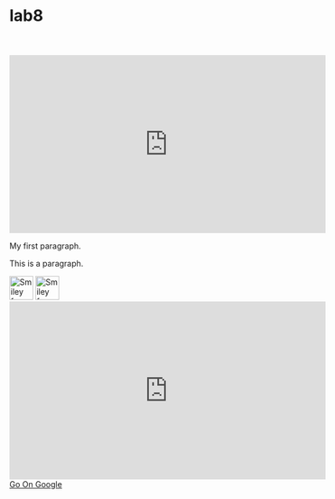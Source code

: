 # lab8 

<!DOCTYPE html>
<html>
<body>
<br> </br>
<iframe width="560" height="315" src="https://www.youtube.com/embed/YuOBzWF0Aws" frameborder="0" allowfullscreen></iframe>

<p>My first paragraph.</p>
<!-- Write your comments here --> 
<!-- This is a comment -->

<p>This is a paragraph.</p>
<img src="smiley.gif" alt="Smiley face" height="42" width="42"> 

<!-- Remember to add more information here -->
<img src="smiley.gif" alt="Smiley face" height="42" width="42"> 


<iframe width="560" height="315" src="https://www.youtube.com/embed/CuH3tJPiP-U" frameborder="0" allowfullscreen></iframe>
<a href="http://www.google.ca">Go On Google</a> 
</body>
</html>

